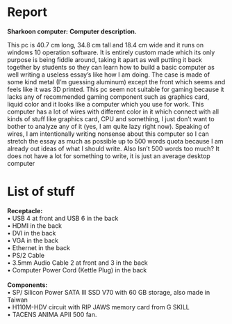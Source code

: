 # Report
**Sharkoon computer:**
**Computer description.** 

This pc is 40.7 cm long, 34.8 cm tall and 18.4 cm wide and it runs on windows 10 operation software. It is entirely custom made which its only purpose is being fiddle around, taking it apart as well putting it back together by students so they can learn how to build a basic computer as well writing a useless essay’s like how I am doing. The case is made of some kind metal (I’m guessing aluminum) except the front which seems and feels like it was 3D printed. This pc seem not suitable for gaming because it lacks any of recommended gaming component such as graphics card, liquid color and it looks like a computer which you use for work.
This computer has a lot of wires with different color in it which connect with all kinds of stuff like graphics card, CPU and something, I just don’t want to bother to analyze any of it (yes, I am quite lazy right now). Speaking of wires, I am intentionally writing nonsense about this computer so I can stretch the essay as much as possible up to 500 words quota because I am already out ideas of what I should write. Also Isn’t 500 words too much? It does not have a lot for something to write, it is just an average desktop computer

# List of stuff

**Receptacle:**<br>
•	USB 4 at front and USB 6 in the back <br>
•	HDMI in the back <br>
•	DVI in the back <br>
•	VGA in the back<br>
•	Ethernet in the back<br>
•	PS/2 Cable<br>
•	3.5mm Audio Cable 2 at front and 3 in the back<br>
•	Computer Power Cord (Kettle Plug) in the back<br>
<br>
**Components:** <br>
•	SP/ Silicon Power SATA III SSD V70 with 60 GB storage, also made in Taiwan<br>
•	H110M-HDV circuit with RIP JAWS memory card from G SKILL<br>
•	TACENS ANIMA APII 500 fan.<br>
	
